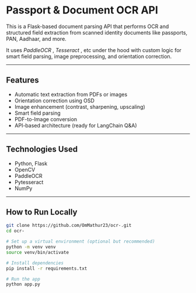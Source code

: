 # Passport & Document OCR API

This is a Flask-based document parsing API that performs OCR and structured field extraction from scanned identity documents like passports, PAN, Aadhaar, and more.

It uses *PaddleOCR* , *Tesseract* , etc  under the hood with custom logic for smart field parsing, image preprocessing, and orientation correction.

---

##  Features

-  Automatic text extraction from PDFs or images
-  Orientation correction using OSD
-  Image enhancement (contrast, sharpening, upscaling)
-  Smart field parsing 
-  PDF-to-Image conversion
-  API-based architecture (ready for LangChain Q&A)

---

##  Technologies Used

- Python, Flask
- OpenCV
- PaddleOCR
- Pytesseract
- NumPy

---

##  How to Run Locally

```bash
git clone https://github.com/OmMathur23/ocr-.git
cd ocr-

# Set up a virtual environment (optional but recommended)
python -m venv venv
source venv/bin/activate

# Install dependencies
pip install -r requirements.txt

# Run the app
python app.py
